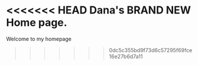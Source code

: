<<<<<<< HEAD
Dana's BRAND NEW Home page.
=======
Welcome to my homepage
>>>>>>> 0dc5c355bd9f73d6c57295f69fce16e27b6d7a11

